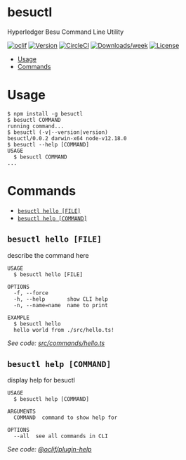 besuctl
=======

Hyperledger Besu Command Line Utility

[![oclif](https://img.shields.io/badge/cli-oclif-brightgreen.svg)](https://oclif.io)
[![Version](https://img.shields.io/npm/v/besuctl.svg)](https://npmjs.org/package/besuctl)
[![CircleCI](https://circleci.com/gh/freight-trust/besuctl/tree/master.svg?style=shield)](https://circleci.com/gh/freight-trust/besuctl/tree/master)
[![Downloads/week](https://img.shields.io/npm/dw/besuctl.svg)](https://npmjs.org/package/besuctl)
[![License](https://img.shields.io/npm/l/besuctl.svg)](https://github.com/freight-trust/besuctl/blob/master/package.json)

<!-- toc -->
* [Usage](#usage)
* [Commands](#commands)
<!-- tocstop -->
# Usage
<!-- usage -->
```sh-session
$ npm install -g besuctl
$ besuctl COMMAND
running command...
$ besuctl (-v|--version|version)
besuctl/0.0.2 darwin-x64 node-v12.18.0
$ besuctl --help [COMMAND]
USAGE
  $ besuctl COMMAND
...
```
<!-- usagestop -->
# Commands
<!-- commands -->
* [`besuctl hello [FILE]`](#besuctl-hello-file)
* [`besuctl help [COMMAND]`](#besuctl-help-command)

## `besuctl hello [FILE]`

describe the command here

```
USAGE
  $ besuctl hello [FILE]

OPTIONS
  -f, --force
  -h, --help       show CLI help
  -n, --name=name  name to print

EXAMPLE
  $ besuctl hello
  hello world from ./src/hello.ts!
```

_See code: [src/commands/hello.ts](https://github.com/freight-trust/besuctl/blob/v0.0.2/src/commands/hello.ts)_

## `besuctl help [COMMAND]`

display help for besuctl

```
USAGE
  $ besuctl help [COMMAND]

ARGUMENTS
  COMMAND  command to show help for

OPTIONS
  --all  see all commands in CLI
```

_See code: [@oclif/plugin-help](https://github.com/oclif/plugin-help/blob/v3.1.0/src/commands/help.ts)_
<!-- commandsstop -->
